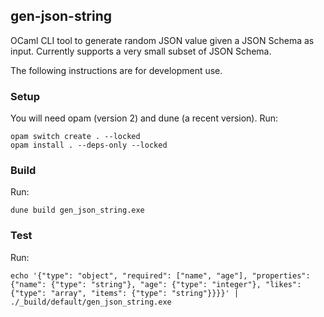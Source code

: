 ## gen-json-string

OCaml CLI tool to generate random JSON value given a JSON Schema as input.
Currently supports a very small subset of JSON Schema.

The following instructions are for development use.

### Setup

You will need opam (version 2) and dune (a recent version). Run:

    opam switch create . --locked
    opam install . --deps-only --locked

### Build

Run:

    dune build gen_json_string.exe

### Test

Run:

    echo '{"type": "object", "required": ["name", "age"], "properties": {"name": {"type": "string"}, "age": {"type": "integer"}, "likes": {"type": "array", "items": {"type": "string"}}}}' | ./_build/default/gen_json_string.exe
